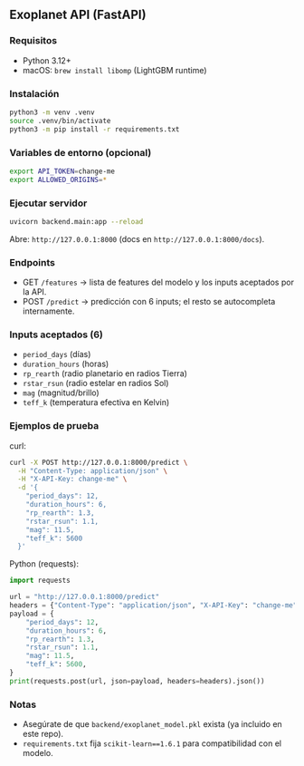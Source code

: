 ## Exoplanet API (FastAPI)

### Requisitos
- Python 3.12+
- macOS: `brew install libomp` (LightGBM runtime)

### Instalación
```bash
python3 -m venv .venv
source .venv/bin/activate
python3 -m pip install -r requirements.txt
```

### Variables de entorno (opcional)
```bash
export API_TOKEN=change-me
export ALLOWED_ORIGINS=*
```

### Ejecutar servidor
```bash
uvicorn backend.main:app --reload
```
Abre: `http://127.0.0.1:8000` (docs en `http://127.0.0.1:8000/docs`).

### Endpoints
- GET `/features` → lista de features del modelo y los inputs aceptados por la API.
- POST `/predict` → predicción con 6 inputs; el resto se autocompleta internamente.

### Inputs aceptados (6)
- `period_days` (días)
- `duration_hours` (horas)
- `rp_rearth` (radio planetario en radios Tierra)
- `rstar_rsun` (radio estelar en radios Sol)
- `mag` (magnitud/brillo)
- `teff_k` (temperatura efectiva en Kelvin)

### Ejemplos de prueba
curl:
```bash
curl -X POST http://127.0.0.1:8000/predict \
  -H "Content-Type: application/json" \
  -H "X-API-Key: change-me" \
  -d '{
    "period_days": 12,
    "duration_hours": 6,
    "rp_rearth": 1.3,
    "rstar_rsun": 1.1,
    "mag": 11.5,
    "teff_k": 5600
  }'
```

Python (requests):
```python
import requests

url = "http://127.0.0.1:8000/predict"
headers = {"Content-Type": "application/json", "X-API-Key": "change-me"}
payload = {
    "period_days": 12,
    "duration_hours": 6,
    "rp_rearth": 1.3,
    "rstar_rsun": 1.1,
    "mag": 11.5,
    "teff_k": 5600,
}
print(requests.post(url, json=payload, headers=headers).json())
```

### Notas
- Asegúrate de que `backend/exoplanet_model.pkl` exista (ya incluido en este repo).
- `requirements.txt` fija `scikit-learn==1.6.1` para compatibilidad con el modelo.

